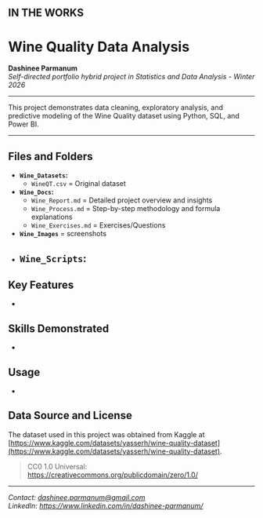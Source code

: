 ## IN THE WORKS

# Wine Quality Data Analysis

**Dashinee Parmanum**  
*Self-directed portfolio hybrid project in Statistics and Data Analysis - Winter 2026*

---

This project demonstrates data cleaning, exploratory analysis, and predictive modeling of the Wine Quality dataset using Python, SQL, and Power BI.

---

## Files and Folders
- **`Wine_Datasets`:**
  - `WineQT.csv` = Original dataset
- **`Wine_Docs`:**
  - `Wine_Report.md` = Detailed project overview and insights
  - `Wine_Process.md` = Step-by-step methodology and formula explanations
  - `Wine_Exercises.md` = Exercises/Questions
- **`Wine_Images`** = screenshots
- **`Wine_Scripts`:** 
  - 

## Key Features
- 

## Skills Demonstrated
-

## Usage
- 

## Data Source and License
The dataset used in this project was obtained from Kaggle at [https://www.kaggle.com/datasets/yasserh/wine-quality-dataset](https://www.kaggle.com/datasets/yasserh/wine-quality-dataset).
> CC0 1.0 Universal: https://creativecommons.org/publicdomain/zero/1.0/

---
*Contact: dashinee.parmanum@gmail.com*  
*LinkedIn: https://www.linkedin.com/in/dashinee-parmanum/*
